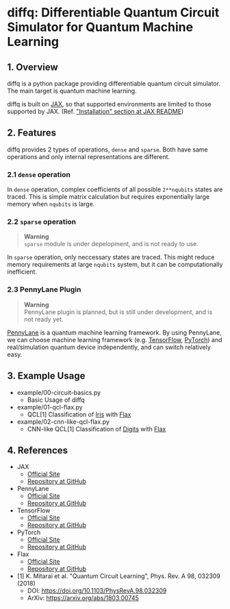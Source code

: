 # diffq: Differentiable Quantum Circuit Simulator for Quantum Machine Learning

## 1. Overview

diffq is a python package providing differentiable quantum circuit simulator.
The main target is quantum machine learning.

diffq is built on [JAX](https://jax.readthedocs.io/en/latest/), so
that supported environments are limited to those supported by
JAX. (Ref.
["Installation" section at JAX README](https://github.com/google/jax#installation))

## 2. Features
diffq provides 2 types of operations, `dense` and `sparse`. Both have
same operations and only internal representations are different.

### 2.1 `dense` operation
In `dense` operation, complex coefficients of all possible
`2**nqubits` states are traced. This is simple matrix calculation but
requires exponentially large memory when `nqubits` is large.

### 2.2 `sparse` operation

> **Warning**  
> `sparse` module is under depelopment, and is not ready to use.

In `sparse` operation, only neccessary states are traced. This might
reduce memory requirements at large `nqubits` system, but it can be
computationally inefficient.


### 2.3 PennyLane Plugin

> **Warning**  
> PennyLane plugin is planned, but is still under development, and is not ready yet.

[PennyLane](https://pennylane.ai/) is a quantum machine learning
framework. By using PennyLane, we can choose machine learning
framework (e.g. [TensorFlow](https://www.tensorflow.org/),
[PyTorch](https://pytorch.org/)) and real/simulation quantum device
independently, and can switch relatively easy.

## 3. Example Usage
- example/00-circuit-basics.py
  - Basic Usage of diffq
- example/01-qcl-flax.py
  - QCL[1] Classification of [Iris](https://scikit-learn.org/stable/datasets/toy_dataset.html#iris-dataset) with [Flax](https://flax.readthedocs.io/en/latest/index.html)
- example/02-cnn-like-qcl-flax.py
  - CNN-like QCL[1] Classification of [Digits](https://scikit-learn.org/stable/datasets/toy_dataset.html#digits-dataset) with [Flax](https://flax.readthedocs.io/en/latest/index.html)


## 4. References
- JAX
  - [Official Site](https://jax.readthedocs.io/en/latest/)
  - [Repository at GitHub](https://github.com/google/jax)
- PennyLane
  - [Official Site](https://pennylane.ai/)
  - [Repository at GitHub](https://github.com/PennyLaneAI/pennylane)
- TensorFlow
  - [Official Site](https://www.tensorflow.org/)
  - [Repository at GitHub](https://github.com/tensorflow/tensorflow)
- PyTorch
  - [Official Site](https://pytorch.org/)
  - [Repository at GitHub](https://github.com/pytorch/pytorch)
- Flax
  - [Official Site](https://flax.readthedocs.io/en/latest/index.html)
  - [Repository at GitHub](https://github.com/google/flax)
- [1] K. Mitarai et al. "Quantum Circuit Learning", Phys. Rev. A 98, 032309 (2018)
  - DOI: https://doi.org/10.1103/PhysRevA.98.032309
  - ArXiv: https://arxiv.org/abs/1803.00745
